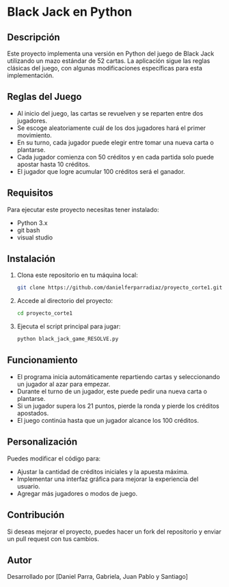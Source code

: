 # Black Jack en Python

## Descripción
Este proyecto implementa una versión en Python del juego de Black Jack utilizando un mazo estándar de 52 cartas. La aplicación sigue las reglas clásicas del juego, con algunas modificaciones específicas para esta implementación.

## Reglas del Juego
- Al inicio del juego, las cartas se revuelven y se reparten entre dos jugadores.
- Se escoge aleatoriamente cuál de los dos jugadores hará el primer movimiento.
- En su turno, cada jugador puede elegir entre tomar una nueva carta o plantarse.
- Cada jugador comienza con 50 créditos y en cada partida solo puede apostar hasta 10 créditos.
- El jugador que logre acumular 100 créditos será el ganador.

## Requisitos
Para ejecutar este proyecto necesitas tener instalado:
- Python 3.x
- git bash
- visual studio

## Instalación
1. Clona este repositorio en tu máquina local:
   ```sh
   git clone https://github.com/danielferparradiaz/proyecto_corte1.git
   ```
2. Accede al directorio del proyecto:
   ```sh
   cd proyecto_corte1
   ```
3. Ejecuta el script principal para jugar:
   ```sh
   python black_jack_game_RESOLVE.py 
   ```

## Funcionamiento
- El programa inicia automáticamente repartiendo cartas y seleccionando un jugador al azar para empezar.
- Durante el turno de un jugador, este puede pedir una nueva carta o plantarse.
- Si un jugador supera los 21 puntos, pierde la ronda y pierde los créditos apostados.
- El juego continúa hasta que un jugador alcance los 100 créditos.

## Personalización
Puedes modificar el código para:
- Ajustar la cantidad de créditos iniciales y la apuesta máxima.
- Implementar una interfaz gráfica para mejorar la experiencia del usuario.
- Agregar más jugadores o modos de juego.

## Contribución
Si deseas mejorar el proyecto, puedes hacer un fork del repositorio y enviar un pull request con tus cambios.

## Autor
Desarrollado por [Daniel Parra, Gabriela, Juan Pablo y Santiago]

